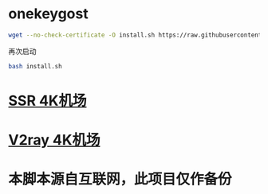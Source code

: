 # onekeygost
````bash
wget --no-check-certificate -O install.sh https://raw.githubusercontent.com/siemenstutorials/onekeygost/master/install.sh && chmod +x install.sh && ./install.sh
````
再次启动
````bash 
bash install.sh
````
# [SSR 4K机场](https://xjycloud.pw)
# [ V2ray 4K机场](https://tashacloud.com)

# 本脚本源自互联网，此项目仅作备份
